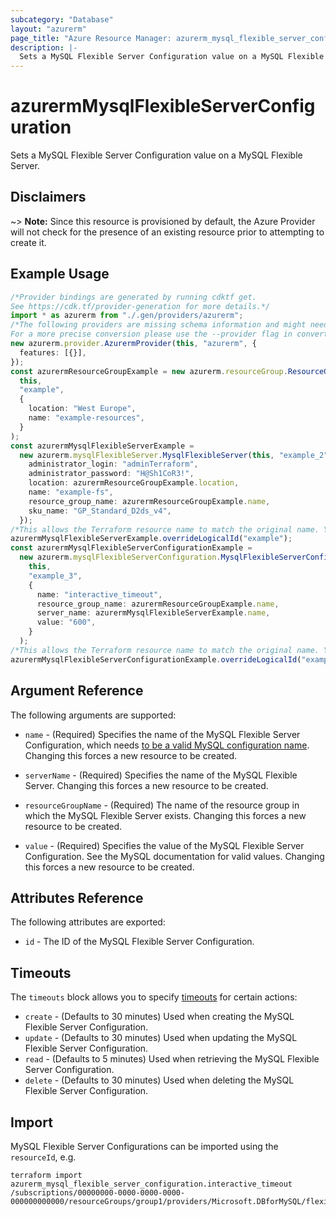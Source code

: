 ```yaml
---
subcategory: "Database"
layout: "azurerm"
page_title: "Azure Resource Manager: azurerm_mysql_flexible_server_configuration"
description: |-
  Sets a MySQL Flexible Server Configuration value on a MySQL Flexible Server.
---
```


# azurermMysqlFlexibleServerConfiguration

Sets a MySQL Flexible Server Configuration value on a MySQL Flexible Server.

## Disclaimers

\~> **Note:** Since this resource is provisioned by default, the Azure Provider will not check for the presence of an existing resource prior to attempting to create it.

## Example Usage

```typescript
/*Provider bindings are generated by running cdktf get.
See https://cdk.tf/provider-generation for more details.*/
import * as azurerm from "./.gen/providers/azurerm";
/*The following providers are missing schema information and might need manual adjustments to synthesize correctly: azurerm.
For a more precise conversion please use the --provider flag in convert.*/
new azurerm.provider.AzurermProvider(this, "azurerm", {
  features: [{}],
});
const azurermResourceGroupExample = new azurerm.resourceGroup.ResourceGroup(
  this,
  "example",
  {
    location: "West Europe",
    name: "example-resources",
  }
);
const azurermMysqlFlexibleServerExample =
  new azurerm.mysqlFlexibleServer.MysqlFlexibleServer(this, "example_2", {
    administrator_login: "adminTerraform",
    administrator_password: "H@Sh1CoR3!",
    location: azurermResourceGroupExample.location,
    name: "example-fs",
    resource_group_name: azurermResourceGroupExample.name,
    sku_name: "GP_Standard_D2ds_v4",
  });
/*This allows the Terraform resource name to match the original name. You can remove the call if you don't need them to match.*/
azurermMysqlFlexibleServerExample.overrideLogicalId("example");
const azurermMysqlFlexibleServerConfigurationExample =
  new azurerm.mysqlFlexibleServerConfiguration.MysqlFlexibleServerConfiguration(
    this,
    "example_3",
    {
      name: "interactive_timeout",
      resource_group_name: azurermResourceGroupExample.name,
      server_name: azurermMysqlFlexibleServerExample.name,
      value: "600",
    }
  );
/*This allows the Terraform resource name to match the original name. You can remove the call if you don't need them to match.*/
azurermMysqlFlexibleServerConfigurationExample.overrideLogicalId("example");

```

## Argument Reference

The following arguments are supported:

*   `name` - (Required) Specifies the name of the MySQL Flexible Server Configuration, which needs [to be a valid MySQL configuration name](https://dev.mysql.com/doc/refman/5.7/en/server-configuration.html). Changing this forces a new resource to be created.

*   `serverName` - (Required) Specifies the name of the MySQL Flexible Server. Changing this forces a new resource to be created.

*   `resourceGroupName` - (Required) The name of the resource group in which the MySQL Flexible Server exists. Changing this forces a new resource to be created.

*   `value` - (Required) Specifies the value of the MySQL Flexible Server Configuration. See the MySQL documentation for valid values. Changing this forces a new resource to be created.

## Attributes Reference

The following attributes are exported:

* `id` - The ID of the MySQL Flexible Server Configuration.

## Timeouts

The `timeouts` block allows you to specify [timeouts](https://www.terraform.io/language/resources/syntax#operation-timeouts) for certain actions:

* `create` - (Defaults to 30 minutes) Used when creating the MySQL Flexible Server Configuration.
* `update` - (Defaults to 30 minutes) Used when updating the MySQL Flexible Server Configuration.
* `read` - (Defaults to 5 minutes) Used when retrieving the MySQL Flexible Server Configuration.
* `delete` - (Defaults to 30 minutes) Used when deleting the MySQL Flexible Server Configuration.

## Import

MySQL Flexible Server Configurations can be imported using the `resourceId`, e.g.

```console
terraform import azurerm_mysql_flexible_server_configuration.interactive_timeout /subscriptions/00000000-0000-0000-0000-000000000000/resourceGroups/group1/providers/Microsoft.DBforMySQL/flexibleServers/flexibleServer1/configurations/interactive_timeout
```
